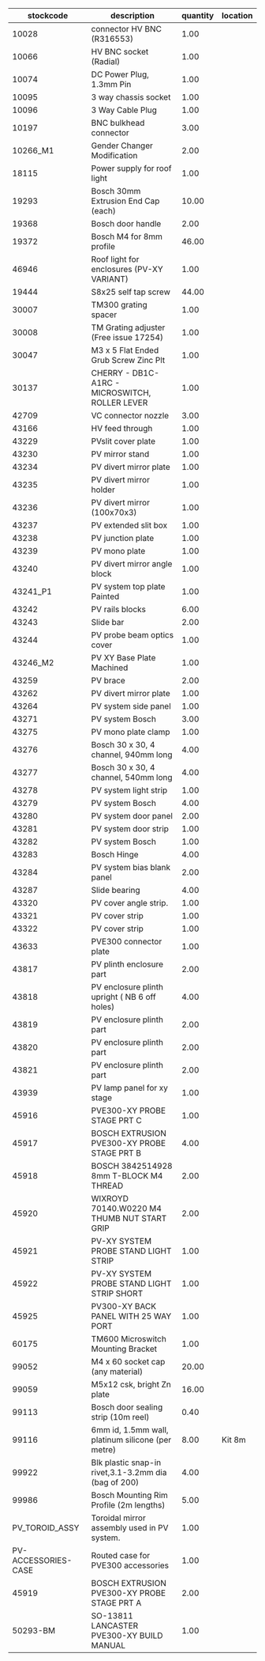 |stockcode|description|quantity|location|
|---------|-----------|--------|--------|
|10028|connector HV BNC (R316553)|1.00||
|10066|HV BNC socket (Radial)|1.00||
|10074|DC Power Plug, 1.3mm Pin|1.00||
|10095|3 way chassis socket|1.00||
|10096|3 Way Cable Plug|1.00||
|10197|BNC bulkhead connector|3.00||
|10266_M1|Gender Changer Modification|2.00||
|18115|Power supply for roof light|1.00||
|19293|Bosch 30mm Extrusion End Cap (each)|10.00||
|19368|Bosch door handle|2.00||
|19372|Bosch M4 for 8mm profile|46.00||
|46946|Roof light for enclosures (PV-XY VARIANT)|1.00||
|19444|S8x25 self tap screw|44.00||
|30007|TM300 grating spacer|1.00||
|30008|TM Grating adjuster (Free issue 17254)|1.00||
|30047|M3 x 5 Flat Ended Grub Screw Zinc Plt|1.00||
|30137|CHERRY - DB1C-A1RC - MICROSWITCH, ROLLER LEVER|1.00||
|42709|VC connector nozzle|3.00||
|43166|HV feed through|1.00||
|43229|PVslit cover plate|1.00||
|43230|PV mirror stand|1.00||
|43234|PV divert mirror plate|1.00||
|43235|PV divert mirror holder|1.00||
|43236|PV divert mirror (100x70x3)|1.00||
|43237|PV extended slit box|1.00||
|43238|PV junction plate|1.00||
|43239|PV mono plate|1.00||
|43240|PV divert mirror angle block|1.00||
|43241_P1|PV system top plate Painted|1.00||
|43242|PV rails blocks|6.00||
|43243|Slide bar|2.00||
|43244|PV probe beam optics cover|1.00||
|43246_M2|PV XY Base Plate Machined|1.00||
|43259|PV brace|2.00||
|43262|PV divert mirror plate|1.00||
|43264|PV system side panel|1.00||
|43271|PV system Bosch|3.00||
|43275|PV mono plate clamp|1.00||
|43276|Bosch 30 x 30, 4 channel, 940mm long|4.00||
|43277|Bosch 30 x 30, 4 channel, 540mm long|4.00||
|43278|PV system light strip|1.00||
|43279|PV system Bosch|4.00||
|43280|PV system door panel|2.00||
|43281|PV system door strip|1.00||
|43282|PV system Bosch|1.00||
|43283|Bosch Hinge|4.00||
|43284|PV system bias blank panel|2.00||
|43287|Slide bearing|4.00||
|43320|PV cover angle strip.|1.00||
|43321|PV cover strip|1.00||
|43322|PV cover strip|1.00||
|43633|PVE300 connector plate|1.00||
|43817|PV plinth enclosure part|2.00||
|43818|PV enclosure plinth upright ( NB 6 off holes)|4.00||
|43819|PV enclosure plinth part|2.00||
|43820|PV enclosure plinth part|2.00||
|43821|PV enclosure plinth part|2.00||
|43939|PV lamp panel for xy stage|1.00||
|45916|PVE300-XY PROBE STAGE PRT C|1.00||
|45917|BOSCH EXTRUSION PVE300-XY PROBE STAGE PRT B|4.00||
|45918|BOSCH 3842514928 8mm T-BLOCK M4 THREAD|2.00||
|45920|WIXROYD 70140.W0220 M4 THUMB NUT START GRIP|2.00||
|45921|PV-XY SYSTEM PROBE STAND LIGHT STRIP|1.00||
|45922|PV-XY SYSTEM PROBE STAND LIGHT STRIP SHORT|1.00||
|45925|PV300-XY BACK PANEL WITH 25 WAY PORT|1.00||
|60175|TM600 Microswitch Mounting Bracket|1.00||
|99052|M4 x 60 socket cap (any material)|20.00||
|99059|M5x12 csk, bright Zn plate|16.00||
|99113|Bosch door sealing strip (10m reel)|0.40||
|99116|6mm id, 1.5mm wall, platinum silicone (per metre)|8.00|Kit 8m|
|99922|Blk plastic snap-in rivet,3.1-3.2mm dia (bag of 200)|4.00||
|99986|Bosch Mounting Rim Profile (2m lengths)|5.00||
|PV_TOROID_ASSY|Toroidal mirror assembly used in PV system.|1.00||
|PV-ACCESSORIES-CASE|Routed case for PVE300 accessories|1.00||
|45919|BOSCH EXTRUSION PVE300-XY PROBE STAGE PRT A|2.00||
|50293-BM|SO-13811 LANCASTER PVE300-XY BUILD MANUAL|1.00||
